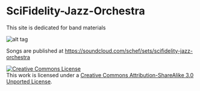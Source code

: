 SciFidelity-Jazz-Orchestra
==========================

This site is dedicated for band materials

![alt tag](https://raw.github.com/schef/SciFidelity-Jazz-Orchestra/master/images/Sci-Fidelity_Jazz_Orchestra.jpg)

Songs are published at https://soundcloud.com/schef/sets/scifidelity-jazz-orchestra

<a rel="license" href="http://creativecommons.org/licenses/by-sa/3.0/"><img alt="Creative Commons License" style="border-width:0" src="http://i.creativecommons.org/l/by-sa/3.0/88x31.png" /></a><br />This work is licensed under a <a rel="license" href="http://creativecommons.org/licenses/by-sa/3.0/">Creative Commons Attribution-ShareAlike 3.0 Unported License</a>.
